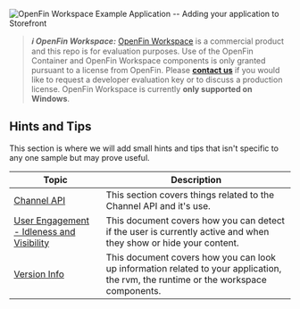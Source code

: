 ![OpenFin Workspace Example Application -- Adding your application to Storefront](../../assets/OpenFin-Workspace-Starter.png)

> **_:information_source: OpenFin Workspace:_** [OpenFin Workspace](https://www.openfin.co/workspace/) is a commercial product and this repo is for evaluation purposes. Use of the OpenFin Container and OpenFin Workspace components is only granted pursuant to a license from OpenFin. Please [**contact us**](https://www.openfin.co/workspace/poc/) if you would like to request a developer evaluation key or to discuss a production license.
> OpenFin Workspace is currently **only supported on Windows**.

## Hints and Tips

This section is where we will add small hints and tips that isn't specific to any one sample but may prove useful.

| Topic                                                                         | Description                                                                                                                         |
| ----------------------------------------------------------------------------- | ----------------------------------------------------------------------------------------------------------------------------------- |
| [Channel API](./docs/channel-api.md)                                          | This section covers things related to the Channel API and it's use.                                                                 |
| [User Engagement - Idleness and Visibility](./docs/visible-idle-detection.md) | This document covers how you can detect if the user is currently active and when they show or hide your content.                    |
| [Version Info](./docs/version-info.md)                                        | This document covers how you can look up information related to your application, the rvm, the runtime or the workspace components. |
